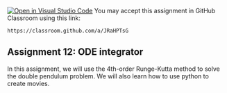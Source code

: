 [![Open in Visual Studio Code](https://classroom.github.com/assets/open-in-vscode-c66648af7eb3fe8bc4f294546bfd86ef473780cde1dea487d3c4ff354943c9ae.svg)](https://classroom.github.com/online_ide?assignment_repo_id=7612977&assignment_repo_type=AssignmentRepo)
You may accept this assignment in GitHub Classroom using this link:

    https://classroom.github.com/a/JRaHPTsG

## Assignment 12: ODE integrator

In this assignment, we will use the 4th-order Runge-Kutta method to solve the double pendulum problem.
We will also learn how to use python to create movies.
